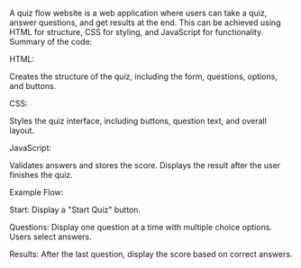 A quiz flow website is a web application where users can take a quiz, answer questions, and get results at the end. This can be achieved using HTML for structure, CSS for styling, and JavaScript for functionality.
Summary of the code:

HTML:

Creates the structure of the quiz, including the form, questions, options, and buttons.

CSS:

Styles the quiz interface, including buttons, question text, and overall layout.

JavaScript:

Validates answers and stores the score.
Displays the result after the user finishes the quiz.

Example Flow:

Start: Display a "Start Quiz" button.

Questions: Display one question at a time with multiple choice options. Users select answers.

Results: After the last question, display the score based on correct answers.
